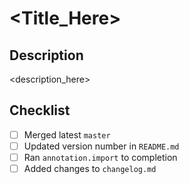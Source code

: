 # <Title_Here>

## Description

<description_here>

## Checklist

- [ ] Merged latest `master`
- [ ] Updated version number in `README.md`
- [ ] Ran `annotation.import` to completion
- [ ] Added changes to `changelog.md`
